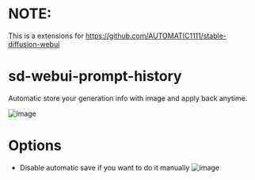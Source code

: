 # NOTE:
This is a extensions for https://github.com/AUTOMATIC1111/stable-diffusion-webui

# sd-webui-prompt-history
Automatic store your generation info with image and apply back anytime.

![image](https://github.com/namkazt/sd-webui-prompt-history/assets/6035916/4a813ab6-ee1c-43b8-997b-085ed416f1b0)

# Options
- Disable automatic save if you want to do it manually
![image](https://github.com/namkazt/sd-webui-prompt-history/assets/6035916/0f9fd70f-16c9-4581-a3d1-c0b90afcc274)

